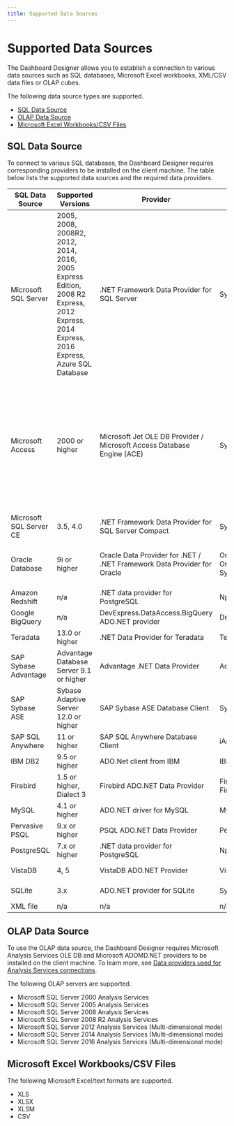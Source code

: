 ```yaml
---
title: Supported Data Sources
---
```

# Supported Data Sources
The Dashboard Designer allows you to establish a connection to various data sources such as SQL databases, Microsoft Excel workbooks, XML/CSV data files or OLAP cubes.

The following data source types are supported.
* [SQL Data Source](#sql-data-source)
* [OLAP Data Source](#olap-data-source)
* [Microsoft Excel Workbooks/CSV Files](#microsoft-excel-workbooks/csv-files)

## <a name="sql-data-source"/>SQL Data Source
To connect to various SQL databases, the Dashboard Designer requires corresponding providers to be installed on the client machine. The table below lists the supported data sources and the required data providers.

| SQL Data Source | Supported Versions | Provider | Database Provider Assembly | Download link |
|---|---|---|---|---|
| Microsoft SQL Server | 2005, 2008, 2008R2, 2012, 2014, 2016, 2005 Express Edition, 2008 R2 Express, 2012 Express, 2014 Express, 2016 Express, Azure SQL Database | .NET Framework Data Provider for SQL Server | System.Data.dll | Included in .NET Framework |
| Microsoft Access | 2000 or higher | Microsoft Jet OLE DB Provider / Microsoft Access Database Engine (ACE) | System.Data.dll | Microsoft Access 2000-2003 - [Microsoft Jet 4.0 Database Engine](https//support.microsoft.com/en-us/kb/239114) / Microsoft Access 2007 and later - [Access Database Engine](https//www.microsoft.com/en-us/download/details.aspx?id=13255) |
| Microsoft SQL Server CE | 3.5, 4.0 | .NET Framework Data Provider for SQL Server Compact | System.Data.SqlServerCe.dll | Included in .NET Framework |
| Oracle Database | 9i or higher | Oracle Data Provider for .NET / .NET Framework Data Provider for Oracle | Oracle.DataAccess.dll, Oracle.ManagedDataAccess.dll, System.Data.OracleClient.dll | [Download link](http//www.oracle.com/technetwork/topics/dotnet/index-085163.html) (Included in .NET Framework) |
| Amazon Redshift | n/a | .NET data provider for PostgreSQL | Npgsql.dll | [Download link](http//www.npgsql.org/) |
| Google BigQuery | n/a | DevExpress.DataAccess.BigQuery ADO.NET provider | DevExpress.DataAccess.BigQuery.dll | [Download link](https//www.nuget.org/packages/devexpress.dataaccess.bigquery) |
| Teradata | 13.0 or higher | .NET Data Provider for Teradata | Teradata.Client.Provider.dll | [Download link](https//downloads.teradata.com/download/connectivity/net-data-provider-for-teradata) |
| SAP Sybase Advantage | Advantage Database Server 9.1 or higher | Advantage .NET Data Provider | Advantage.Data.Provider.dll | [Download link](http//devzone.advantagedatabase.com/dz/content.aspx?key=20&amp;release=19&amp;product=4&amp;platform=11) |
| SAP Sybase ASE | Sybase Adaptive Server 12.0 or higher | SAP Sybase ASE Database Client | Sybase.Data.AseClient.dll | [Download link](http//scn.sap.com/community/developer-center/oltp-db) |
| SAP SQL Anywhere | 11 or higher | SAP SQL Anywhere Database Client | iAnywhere.Data.SQLAnywhere.dll | [Download link](http//scn.sap.com/docs/doc-35857?d96a349c52fc4f68eea46a47ccb3d360) |
| IBM DB2 | 9.5 or higher | ADO.Net client from IBM | IBM.Data.DB2.dll | [Download link](https//www-01.ibm.com/support/docview.wss?rs=4020&amp;uid=swg21385217) |
| Firebird | 1.5 or higher, Dialect 3 | Firebird ADO.NET Data Provider | FirebirdSql.Data.Firebird.dll, FirebirdSql.Data.FirebirdClient.dll | [Download link](http//firebirdsql.org/en/net-provider/) |
| MySQL | 4.1 or higher | ADO.NET driver for MySQL | MySql.Data.dll | [Download link](http//dev.mysql.com/downloads/connector/net/) |
| Pervasive PSQL | 9.x or higher | PSQL ADO.NET Data Provider | Pervasive.Data.SqlClient.dll | [Download link](http//www.pervasive.com/database/home/products/psqlv12.aspx) |
| PostgreSQL | 7.x or higher | .NET data provider for PostgreSQL | Npgsql.dll | [Download link](http//www.npgsql.org/) |
| VistaDB | 4, 5 | VistaDB ADO.NET Provider | VistaDB.5.NET40.dll | [Download link](http//www.gibraltarsoftware.com/vistadb) |
| SQLite | 3.x | ADO.NET provider for SQLite | System.Data.SQLite.dll | [Download link](https//system.data.sqlite.org/index.html/doc/trunk/www/index.wiki) |
| XML file | n/a | n/a | n/a | n/a |

## <a name="olap-data-source"/>OLAP Data Source
To use the OLAP data source, the Dashboard Designer requires Microsoft Analysis Services OLE DB and Microsoft ADOMD.NET providers to be installed on the client machine. To learn more, see [Data providers used for Analysis Services connections](https//msdn.microsoft.com/en-us/library/dn141152.aspx#bkmk_ole).

The following OLAP servers are supported.
* Microsoft SQL Server 2000 Analysis Services
* Microsoft SQL Server 2005 Analysis Services
* Microsoft SQL Server 2008 Analysis Services
* Microsoft SQL Server 2008 R2 Analysis Services
* Microsoft SQL Server 2012 Analysis Services (Multi-dimensional mode)
* Microsoft SQL Server 2014 Analysis Services (Multi-dimensional mode)
* Microsoft SQL Server 2016 Analysis Services (Multi-dimensional mode)

## <a name="microsoft-excel-workbooks/csv-files"/>Microsoft Excel Workbooks/CSV Files
The following Microsoft Excel/text formats are supported.
* XLS
* XLSX
* XLSM
* CSV